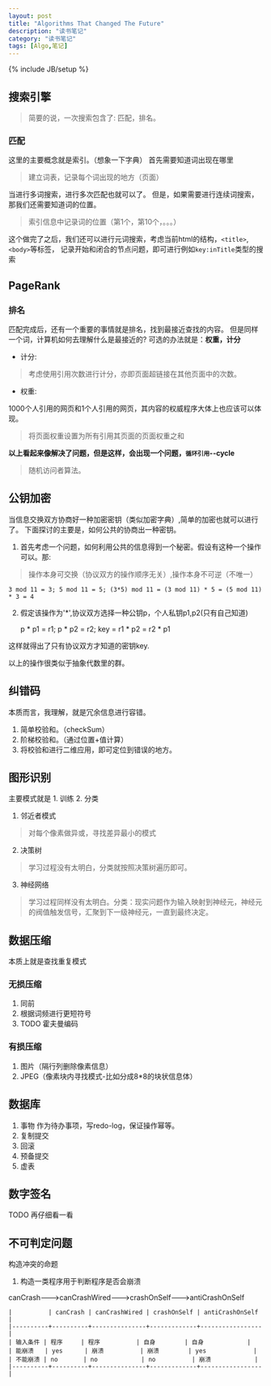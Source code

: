 ```yaml
---
layout: post
title: "Algorithms That Changed The Future"
description: "读书笔记"
category: "读书笔记"
tags: [Algo,笔记]
---
```

{% include JB/setup %}

## 搜索引擎
>简要的说，一次搜索包含了: 匹配，排名。

### 匹配

这里的主要概念就是索引。（想象一下字典）
首先需要知道词出现在哪里

>建立词表，记录每个词出现的地方（页面）

当进行多词搜索，进行多次匹配也就可以了。
但是，如果需要进行连续词搜索，那我们还需要知道词的位置。

>索引信息中记录词的位置（第1个，第10个，。。。）

这个做完了之后，我们还可以进行元词搜索，考虑当前html的结构，`<title>`,`<body>`等标签，
记录开始和闭合的节点问题，即可进行例如`key:inTitle`类型的搜索

## PageRank

### 排名

匹配完成后，还有一个重要的事情就是排名，找到最接近查找的内容。
但是同样一个词，计算机如何去理解什么是最接近的? 可选的办法就是：**权重，计分**

+ 计分:

> 考虑使用引用次数进行计分，亦即页面超链接在其他页面中的次数。

+ 权重:

1000个人引用的网页和1个人引用的网页，其内容的权威程序大体上也应该可以体现。

> 将页面权重设置为所有引用其页面的页面权重之和

**以上看起来像解决了问题，但是这样，会出现一个问题，`循环引用`--cycle**

> 随机访问者算法。

## 公钥加密
当信息交换双方协商好一种加密密钥（类似加密字典）,简单的加密也就可以进行了。
下面探讨的主要是，如何公共的协商出一种密钥。

1. 首先考虑一个问题，如何利用公共的信息得到一个秘密。假设有这种一个操作可以。那:

> 操作本身可交换（协议双方的操作顺序无关）,操作本身不可逆（不唯一）

    3 mod 11 = 3; 5 mod 11 = 5; (3*5) mod 11 = (3 mod 11) * 5 = (5 mod 11) * 3 = 4

2. 假定该操作为'\*',协议双方选择一种公钥p，个人私钥p1,p2(只有自己知道)

    p * p1 = r1; p * p2 = r2; key = r1 * p2 = r2 * p1

这样就得出了只有协议双方才知道的密钥key.

以上的操作很类似于抽象代数里的群。

## 纠错码

本质而言，我理解，就是冗余信息进行容错。

1. 简单校验和。（checkSum）
2. 阶梯校验和。（通过位置+值计算）
3. 将校验和进行二维应用，即可定位到错误的地方。

## 图形识别

主要模式就是 1. 训练 2. 分类

1. 邻近者模式
> 对每个像素做异或，寻找差异最小的模式

2. 决策树
> 学习过程没有太明白，分类就按照决策树遍历即可。

3. 神经网络
> 学习过程同样没有太明白。分类：现实问题作为输入映射到神经元，神经元的阀值触发信号，汇聚到下一级神经元，一直到最终决定。

## 数据压缩

本质上就是查找重复模式

### 无损压缩

1. 同前
2. 根据词频进行更短符号
3. TODO 霍夫曼编码

### 有损压缩

1. 图片（隔行列删除像素信息）
2. JPEG（像素块内寻找模式-比如分成8\*8的块状信息体）


## 数据库

1. 事物
作为待办事项，写redo-log，保证操作幂等。
2. 复制提交
3. 回滚
4. 预备提交
5. 虚表

## 数字签名
TODO 再仔细看一看

## 不可判定问题

构造冲突的命题

1. 构造一类程序用于判断程序是否会崩溃

canCrash--->canCrashWired--->crashOnSelf--->antiCrashOnSelf

``` 
|          | canCrash | canCrashWired | crashOnSelf | antiCrashOnSelf |
|----------+----------+---------------+-------------+-----------------|
| 输入条件 | 程序     | 程序          | 自身        | 自身            |
| 能崩溃   | yes      | 崩溃          | 崩溃        | yes             |
| 不能崩溃 | no       | no            | no          | 崩溃            |
|----------+----------+---------------+-------------+-----------------|
```
